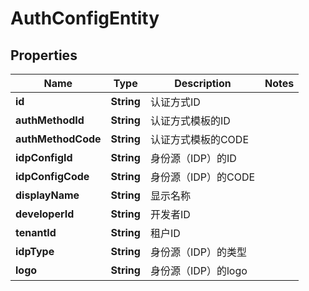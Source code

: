 

# AuthConfigEntity


## Properties

| Name | Type | Description | Notes |
|------------ | ------------- | ------------- | -------------|
|**id** | **String** | 认证方式ID |  |
|**authMethodId** | **String** | 认证方式模板的ID |  |
|**authMethodCode** | **String** | 认证方式模板的CODE |  |
|**idpConfigId** | **String** | 身份源（IDP）的ID |  |
|**idpConfigCode** | **String** | 身份源（IDP）的CODE |  |
|**displayName** | **String** | 显示名称 |  |
|**developerId** | **String** | 开发者ID |  |
|**tenantId** | **String** | 租户ID |  |
|**idpType** | **String** | 身份源（IDP）的类型 |  |
|**logo** | **String** | 身份源（IDP）的logo |  |



